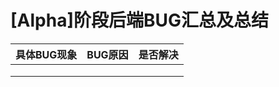 # [Alpha]阶段后端BUG汇总及总结

| **具体BUG现象** | **BUG原因** | **是否解决** |
| --------------- | ----------- | ------------ |
|                 |             |              |
|                 |             |              |
|                 |             |              |

